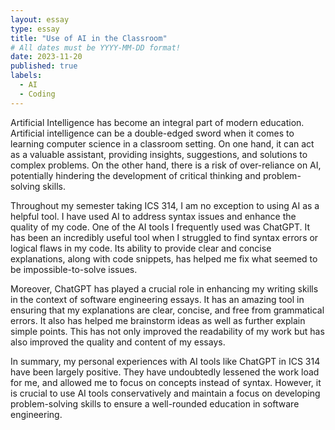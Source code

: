 ```yaml
---
layout: essay
type: essay
title: "Use of AI in the Classroom"
# All dates must be YYYY-MM-DD format!
date: 2023-11-20
published: true
labels:
  - AI
  - Coding
---
```


Artificial Intelligence has become an integral part of modern education. Artificial intelligence can be a double-edged sword when it comes to learning computer science in a classroom setting. On one hand, it can act as a valuable assistant, providing insights, suggestions, and solutions to complex problems. On the other hand, there is a risk of over-reliance on AI, potentially hindering the development of critical thinking and problem-solving skills.

Throughout my semester taking ICS 314, I am no exception to using AI as a helpful tool. I have used AI to address syntax issues and enhance the quality of my code. One of the AI tools I frequently used was ChatGPT. It has been an incredibly useful tool when I struggled to find syntax errors or logical flaws in my code. Its ability to provide clear and concise explanations, along with code snippets, has helped me fix what seemed to be impossible-to-solve issues.

Moreover, ChatGPT has played a crucial role in enhancing my writing skills in the context of software engineering essays. It has an amazing tool in ensuring that my explanations are clear, concise, and free from grammatical errors. It also has helped me brainstorm ideas as well as further explain simple points. This has not only improved the readability of my work but has also improved the quality and content of my essays.

In summary, my personal experiences with AI tools like ChatGPT in ICS 314 have been largely positive. They have undoubtedly lessened the work load for me, and allowed me to focus on concepts instead of syntax. However, it is crucial to use AI tools conservatively and maintain a focus on developing problem-solving skills to ensure a well-rounded education in software engineering.


